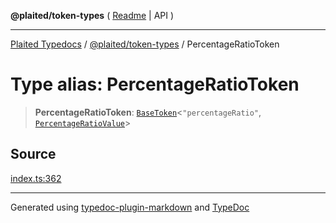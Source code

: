 **@plaited/token-types** ( [Readme](../README.md) \| API )

***

[Plaited Typedocs](../../../modules.md) / [@plaited/token-types](../modules.md) / PercentageRatioToken

# Type alias: PercentageRatioToken

> **PercentageRatioToken**: [`BaseToken`](BaseToken.md)\<`"percentageRatio"`, [`PercentageRatioValue`](PercentageRatioValue.md)\>

## Source

[index.ts:362](https://github.com/plaited/plaited/blob/b151218/libs/token-types/src/index.ts#L362)

***

Generated using [typedoc-plugin-markdown](https://www.npmjs.com/package/typedoc-plugin-markdown) and [TypeDoc](https://typedoc.org/)
